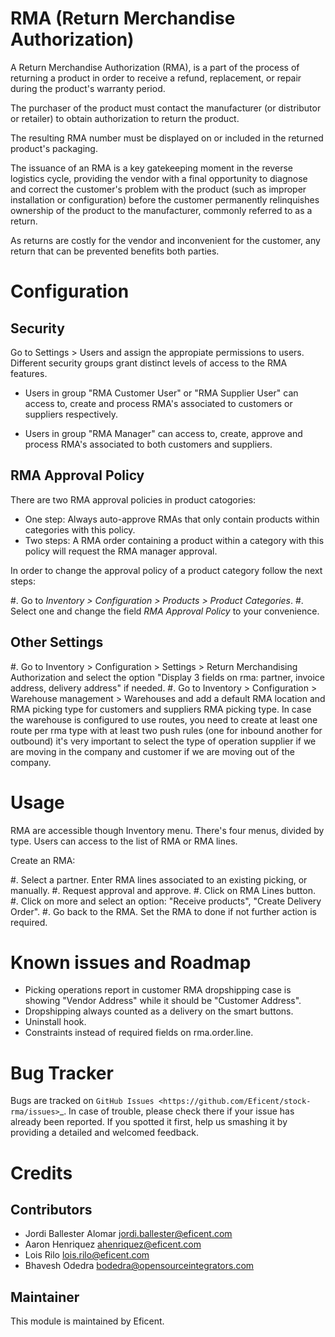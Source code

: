 RMA (Return Merchandise Authorization)
======================================

A Return Merchandise Authorization (RMA), is a part of the process of
returning a product in order to receive a refund, replacement, or repair
during the product's warranty period.

The purchaser of the product must contact the manufacturer (or distributor
or retailer) to obtain authorization to return the product.

The resulting RMA number must be displayed on or included in the returned
product's packaging.

The issuance of an RMA is a key gatekeeping moment in the reverse logistics
cycle, providing the vendor with a final opportunity to diagnose and correct
the customer's problem with the product (such as improper installation or
configuration) before the customer permanently relinquishes ownership
of the product to the manufacturer, commonly referred to as a return.

As returns are costly for the vendor and inconvenient for the customer,
any return that can be prevented benefits both parties.


Configuration
=============

Security
--------

Go to Settings > Users and assign the appropiate permissions to users.
Different security groups grant distinct levels of access to the RMA features.

* Users in group "RMA Customer User" or "RMA Supplier User" can access to,
  create and process RMA's associated to customers or suppliers respectively.

* Users in group "RMA Manager" can access to, create, approve and process RMA's
  associated to both customers and suppliers.

RMA Approval Policy
-------------------

There are two RMA approval policies in product catogories:

* One step: Always auto-approve RMAs that only contain products within
  categories with this policy.
* Two steps: A RMA order containing a product within a category with this
  policy will request the RMA manager approval.

In order to change the approval policy of a product category follow the next
steps:

#. Go to *Inventory > Configuration > Products > Product Categories*.
#. Select one and change the field *RMA Approval Policy* to your convenience.

Other Settings
--------------

#. Go to Inventory > Configuration > Settings > Return Merchandising
   Authorization and select the option "Display 3 fields on rma: partner,
   invoice address, delivery address" if needed.
#. Go to Inventory > Configuration > Warehouse management > Warehouses and add
   a default RMA location and RMA picking type for customers and suppliers RMA
   picking type. In case the warehouse is configured to use routes, you need to
   create at least one route per rma type with at least two push rules (one for
   inbound another for outbound) it's very important to select the type of
   operation supplier if we are moving in the company and customer if we are
   moving out of the company.

Usage
=====

RMA are accessible though Inventory menu. There's four menus, divided by type.
Users can access to the list of RMA or RMA lines.

Create an RMA:

#. Select a partner. Enter RMA lines associated to an existing picking, or
   manually.
#. Request approval and approve.
#. Click on RMA Lines button.
#. Click on more and select an option: "Receive products", "Create Delivery
   Order".
#. Go back to the RMA. Set the RMA to done if not further action is required.

Known issues and Roadmap
========================

* Picking operations report in customer RMA dropshipping case is showing
  "Vendor Address" while it should be "Customer Address".
* Dropshipping always counted as a delivery on the smart buttons.
* Uninstall hook.
* Constraints instead of required fields on rma.order.line.

Bug Tracker
===========

Bugs are tracked on `GitHub Issues
<https://github.com/Eficent/stock-rma/issues>`_. In case of trouble, please
check there if your issue has already been reported. If you spotted it first,
help us smashing it by providing a detailed and welcomed feedback.


Credits
=======

Contributors
------------

* Jordi Ballester Alomar <jordi.ballester@eficent.com>
* Aaron Henriquez <ahenriquez@eficent.com>
* Lois Rilo <lois.rilo@eficent.com>
* Bhavesh Odedra <bodedra@opensourceintegrators.com>

Maintainer
----------

This module is maintained by Eficent.
